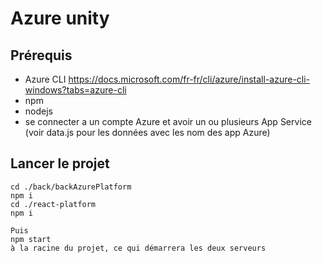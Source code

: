 # Azure unity 

## Prérequis
 - Azure CLI https://docs.microsoft.com/fr-fr/cli/azure/install-azure-cli-windows?tabs=azure-cli
 - npm 
 - nodejs
 - se connecter a un compte Azure et avoir un ou plusieurs App Service (voir data.js pour les données avec les nom des app Azure)




 ## Lancer le projet
```
cd ./back/backAzurePlatform
npm i 
cd ./react-platform
npm i 

Puis
npm start
à la racine du projet, ce qui démarrera les deux serveurs
```







